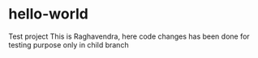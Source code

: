 # hello-world
Test project
This is Raghavendra, here code changes has been done for testing purpose only in child branch
